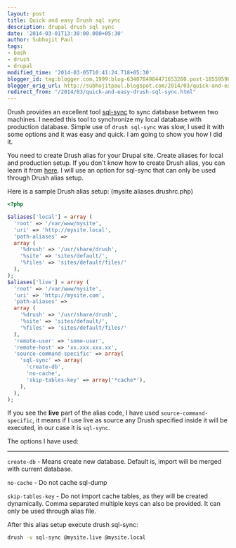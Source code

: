 ```yaml
---
layout: post
title: Quick and easy Drush sql sync
description: drupal drush sql sync
date: '2014-03-01T13:30:00.000+05:30'
author: Subhojit Paul
tags:
- bash
- drush
- drupal
modified_time: '2014-03-05T10:41:24.718+05:30'
blogger_id: tag:blogger.com,1999:blog-6340784984471653280.post-1855959870169667219
blogger_orig_url: http://subhojitpaul.blogspot.com/2014/03/quick-and-easy-drush-sql-sync.html
redirect_from: "/2014/03/quick-and-easy-drush-sql-sync.html"
---
```


Drush provides an excellent tool [sql-sync](http://drush.ws/#sql-sync) to sync database between two machines. I needed this tool to synchronize my local database with production database. Simple use of `drush sql-sync` was slow, I used it with some options and it was easy and quick. I am going to show you how I did it.

You need to create Drush alias for your Drupal site. Create aliases for local and production setup. If you don't know how to create Drush alias, you can learn it from [here](http://ryankois.com/blog/2012/09/03/drush-site-aliases-are-awesome/)</span>. I will use an option for sql-sync that can only be used through Drush alias setup.

Here is a sample Drush alias setup: (mysite.aliases.drushrc.php)

```php
<?php

$aliases['local'] = array (
  'root' => '/var/www/mysite',
  'uri' => 'http://mysite.local',
  'path-aliases' =>
  array (
    '%drush' => '/usr/share/drush',
    '%site' => 'sites/default/',
    '%files' => 'sites/default/files/'
  ),
);
$aliases['live'] = array (
  'root' => '/var/www/mysite',
  'uri' => 'http://mysite.com',
  'path-aliases' =>
  array (
    '%drush' => '/usr/share/drush',
    '%site' => 'sites/default/',
    '%files' => 'sites/default/files/'
  ),
  'remote-user' => 'some-user',
  'remote-host' => 'xx.xxx.xxx.xx',
  'source-command-specific' => array(
    'sql-sync' => array(
      'create-db',
      'no-cache',
      'skip-tables-key' => array('*cache*'),
    ),
  ),
);
```

If you see the **live** part of the alias code, I have used `source-command-specific`, it means if I use live as source any Drush specified inside it will be executed, in our case it is `sql-sync`.

The options I have used:
******
`create-db` - Means create new database. Default is, import will be merged with current database.

`no-cache` - Do not cache sql-dump

`skip-tables-key` - Do not import cache tables, as they will be created dynamically. Comma separated multiple keys can also be provided. It can only be used through alias file.

After this alias setup execute drush sql-sync:

```bash
drush -v sql-sync @mysite.live @mysite.local
```
